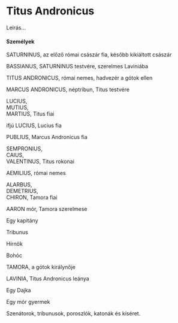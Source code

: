 <!-- ======================================================================
--- Search engine
title:          Titus Andronicus
keywords:       Titus Andronicus, tragédia
description:    William Shakespeare: Titus Andronicus.
--- Menu system
order:          100
text:           Titus Andronicus
hidden:         false
umbel:          false
--- Page properties
id:             /tragedies/titus-andronicus
document:       
layout:         layout-2-left
$-left:         play-list
searchable:     true
======================================================================= -->

# Titus Andronicus

Leírás...

#### Személyek

SATURNINUS, az előző római császár fia, később kikiáltott császár

BASSIANUS, SATURNINUS testvére, szerelmes Laviniába

TITUS ANDRONICUS, római nemes, hadvezér a gótok ellen

MARCUS ANDRONICUS, néptribun, Titus testvére

LUCIUS,  
MUTIUS,  
MARTIUS, Titus fiai

ifjú LUCIUS, Lucius fia

PUBLIUS, Marcus Andronicus fia

SEMPRONIUS,  
CAIUS,  
VALENTINUS, Titus rokonai

AEMILIUS, római nemes

ALARBUS,  
DEMETRIUS,  
CHIRON, Tamora fiai

AARON mór, Tamora szerelmese

Egy kapitány

Tribunus

Hírnök

Bohóc

TAMORA, a gótok királynője

LAVINIA, Titus Andronicus leánya

Egy Dajka

Egy mór gyermek

Szenátorok, tribunusok, poroszlók, katonák és kíséret.
